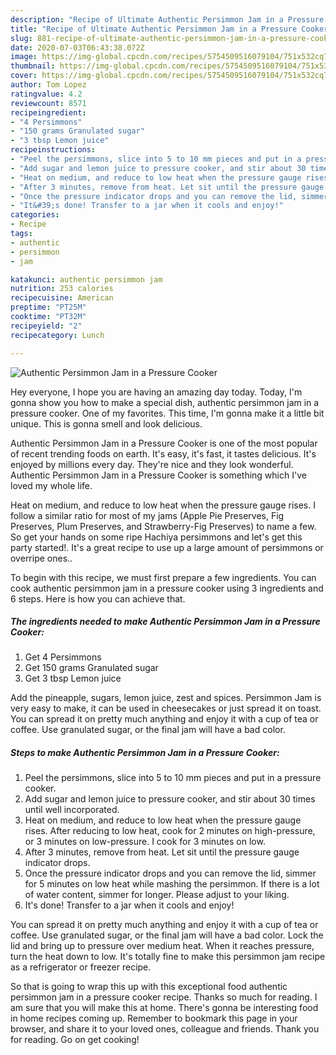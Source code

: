 ```yaml
---
description: "Recipe of Ultimate Authentic Persimmon Jam in a Pressure Cooker"
title: "Recipe of Ultimate Authentic Persimmon Jam in a Pressure Cooker"
slug: 881-recipe-of-ultimate-authentic-persimmon-jam-in-a-pressure-cooker
date: 2020-07-03T06:43:38.072Z
image: https://img-global.cpcdn.com/recipes/5754509516079104/751x532cq70/authentic-persimmon-jam-in-a-pressure-cooker-recipe-main-photo.jpg
thumbnail: https://img-global.cpcdn.com/recipes/5754509516079104/751x532cq70/authentic-persimmon-jam-in-a-pressure-cooker-recipe-main-photo.jpg
cover: https://img-global.cpcdn.com/recipes/5754509516079104/751x532cq70/authentic-persimmon-jam-in-a-pressure-cooker-recipe-main-photo.jpg
author: Tom Lopez
ratingvalue: 4.2
reviewcount: 8571
recipeingredient:
- "4 Persimmons"
- "150 grams Granulated sugar"
- "3 tbsp Lemon juice"
recipeinstructions:
- "Peel the persimmons, slice into 5 to 10 mm pieces and put in a pressure cooker."
- "Add sugar and lemon juice to pressure cooker, and stir about 30 times until well incorporated."
- "Heat on medium, and reduce to low heat when the pressure gauge rises. After reducing to low heat, cook for 2 minutes on high-pressure, or 3 minutes on low-pressure. I cook for 3 minutes on low."
- "After 3 minutes, remove from heat. Let sit until the pressure gauge indicator drops."
- "Once the pressure indicator drops and you can remove the lid, simmer for 5 minutes on low heat while mashing the persimmon. If there is a lot of water content, simmer for longer. Please adjust to your liking."
- "It&#39;s done! Transfer to a jar when it cools and enjoy!"
categories:
- Recipe
tags:
- authentic
- persimmon
- jam

katakunci: authentic persimmon jam 
nutrition: 253 calories
recipecuisine: American
preptime: "PT25M"
cooktime: "PT32M"
recipeyield: "2"
recipecategory: Lunch

---
```



![Authentic Persimmon Jam in a Pressure Cooker](https://img-global.cpcdn.com/recipes/5754509516079104/751x532cq70/authentic-persimmon-jam-in-a-pressure-cooker-recipe-main-photo.jpg)

Hey everyone, I hope you are having an amazing day today. Today, I'm gonna show you how to make a special dish, authentic persimmon jam in a pressure cooker. One of my favorites. This time, I'm gonna make it a little bit unique. This is gonna smell and look delicious.

Authentic Persimmon Jam in a Pressure Cooker is one of the most popular of recent trending foods on earth. It's easy, it's fast, it tastes delicious. It's enjoyed by millions every day. They're nice and they look wonderful. Authentic Persimmon Jam in a Pressure Cooker is something which I've loved my whole life.

Heat on medium, and reduce to low heat when the pressure gauge rises. I follow a similar ratio for most of my jams (Apple Pie Preserves, Fig Preserves, Plum Preserves, and Strawberry-Fig Preserves) to name a few. So get your hands on some ripe Hachiya persimmons and let&#39;s get this party started!. It&#39;s a great recipe to use up a large amount of persimmons or overripe ones..


To begin with this recipe, we must first prepare a few ingredients. You can cook authentic persimmon jam in a pressure cooker using 3 ingredients and 6 steps. Here is how you can achieve that.

<!--inarticleads1-->

##### The ingredients needed to make Authentic Persimmon Jam in a Pressure Cooker:

1. Get 4 Persimmons
1. Get 150 grams Granulated sugar
1. Get 3 tbsp Lemon juice


Add the pineapple, sugars, lemon juice, zest and spices. Persimmon Jam is very easy to make, it can be used in cheesecakes or just spread it on toast. You can spread it on pretty much anything and enjoy it with a cup of tea or coffee. Use granulated sugar, or the final jam will have a bad color. 

<!--inarticleads2-->

##### Steps to make Authentic Persimmon Jam in a Pressure Cooker:

1. Peel the persimmons, slice into 5 to 10 mm pieces and put in a pressure cooker.
1. Add sugar and lemon juice to pressure cooker, and stir about 30 times until well incorporated.
1. Heat on medium, and reduce to low heat when the pressure gauge rises. After reducing to low heat, cook for 2 minutes on high-pressure, or 3 minutes on low-pressure. I cook for 3 minutes on low.
1. After 3 minutes, remove from heat. Let sit until the pressure gauge indicator drops.
1. Once the pressure indicator drops and you can remove the lid, simmer for 5 minutes on low heat while mashing the persimmon. If there is a lot of water content, simmer for longer. Please adjust to your liking.
1. It&#39;s done! Transfer to a jar when it cools and enjoy!


You can spread it on pretty much anything and enjoy it with a cup of tea or coffee. Use granulated sugar, or the final jam will have a bad color. Lock the lid and bring up to pressure over medium heat. When it reaches pressure, turn the heat down to low. It&#39;s totally fine to make this persimmon jam recipe as a refrigerator or freezer recipe. 

So that is going to wrap this up with this exceptional food authentic persimmon jam in a pressure cooker recipe. Thanks so much for reading. I am sure that you will make this at home. There's gonna be interesting food in home recipes coming up. Remember to bookmark this page in your browser, and share it to your loved ones, colleague and friends. Thank you for reading. Go on get cooking!
